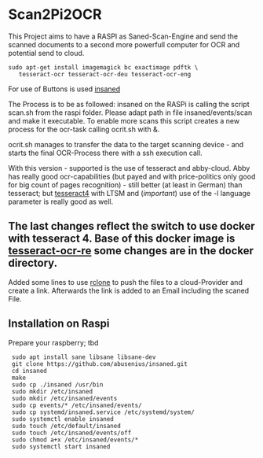# Scan2Pi2OCR
This Project aims to have a RASPI as Saned-Scan-Engine and send the scanned documents to a second more powerfull computer for OCR and potential send to cloud.

```console
sudo apt-get install imagemagick bc exactimage pdftk \
   tesseract-ocr tesseract-ocr-deu tesseract-ocr-eng
```

For use of Buttons is used [insaned](https://github.com/abusenius/insaned)


The Process is to be as followed:
insaned on the RASPi is calling the script scan.sh from the raspi folder.
Please adapt path in file insaned/events/scan and make it executable. 
To enable more scans this script creates a new process for the ocr-task calling ocrit.sh with &.

ocrit.sh manages to transfer the data to the target scanning device - and starts the final OCR-Process there with a ssh execution call.

With this version - supported is the use of tesseract and abby-cloud. 
Abby has really good ocr-capabilities (but payed and with price-politics only good for big count of pages recognition) - still better (at least in German) than tesseract; but [tesseract4](https://github.com/tesseract-ocr/tesseract) with LTSM and (_important_) use of the -l language parameter is really good as well.

The last changes reflect the switch to use docker with tesseract 4. Base of this docker image is [tesseract-ocr-re](https://github.com/tesseract-shadow/tesseract-ocr-re) some changes are in the docker directory. 
--
Added some lines to use [rclone](https://rclone.org/) to push the files to a cloud-Provider and create a link.
Afterwards the link is added to an Email including the scaned File.

## Installation on Raspi

Prepare your raspberry; tbd
```
 sudo apt install sane libsane libsane-dev
 git clone https://github.com/abusenius/insaned.git
 cd insaned
 make
 sudo cp ./insaned /usr/bin
 sudo mkdir /etc/insaned
 sudo mkdir /etc/insaned/events
 sudo cp events/* /etc/insaned/events/
 sudo cp systemd/insaned.service /etc/systemd/system/
 sudo systemctl enable insaned
 sudo touch /etc/default/insaned
 sudo touch /etc/insaned/events/off
 sudo chmod a+x /etc/insaned/events/*
 sudo systemctl start insaned
 
 ```
